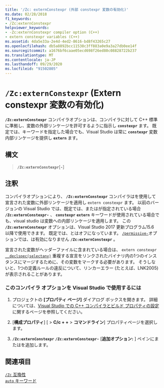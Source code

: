 ```yaml
---
title: '/Zc: externConstexpr (外部 constexpr 変数の有効化)'
ms.date: 02/28/2018
f1_keywords:
- /Zc:externConstexpr
helpviewer_keywords:
- -Zc:externConstexpr compiler option (C++)
- extern constexpr variables (C++)
ms.assetid: 4da5e33a-2e4d-4ed2-8616-bd8f43265c27
ms.openlocfilehash: db5a8892bcc11538c3ff883a0e9a3a27db0ee14f
ms.sourcegitcommit: a1676bf6caae05ecd698f26ed80c08828722b237
ms.translationtype: MT
ms.contentlocale: ja-JP
ms.lasthandoff: 09/29/2020
ms.locfileid: "91502805"
---
```

# <a name="zcexternconstexpr-enable-extern-constexpr-variables"></a>`/Zc:externConstexpr` (Extern constexpr 変数の有効化)

**`/Zc:externConstexpr`** コンパイラオプションは、コンパイラに対して C++ 標準に準拠し、変数の外部リンケージを許可するように指示し **`constexpr`** ます。 既定では、キーワードを指定した場合でも、Visual Studio は常に **`constexpr`** 変数内部リンケージを提供し **`extern`** ます。

## <a name="syntax"></a>構文

> **`/Zc:externConstexpr`**[**`-`**]

## <a name="remarks"></a>注釈

コンパイラオプションにより、 **`/Zc:externConstexpr`** コンパイラはを使用して宣言された変数に外部リンケージを適用し `extern constexpr` ます。 以前のバージョンの Visual Studio では、既定では、またはが指定されている場合 **`/Zc:externConstexpr-`** 、 **`constexpr`** **`extern`** キーワードが使用されている場合でも、visual studio は変数への内部リンケージを適用します。 この **`/Zc:externConstexpr`** オプションは、Visual Studio 2017 更新プログラム15.6 以降で使用できます。 既定では、とはオフになっています。 [`/permissive-`](permissive-standards-conformance.md)オプションでは、は有効になりません **`/Zc:externConstexpr`** 。

宣言された変数がヘッダーファイルに含まれている場合は、 `extern constexpr` [`__declspec(selectany)`](../../cpp/selectany.md) 重複する宣言をリンクされたバイナリ内の1つのインスタンスにマージするために、その変数をマークする必要があります。 そうしないと、1つの定義ルールの違反について、リンカーエラー (たとえば、LNK2005) が表示されることがあります。

### <a name="to-set-this-compiler-option-in-visual-studio"></a>このコンパイラ オプションを Visual Studio で使用するには

1. プロジェクトの **[プロパティ ページ]** ダイアログ ボックスを開きます。 詳細については、[Visual Studio での C++ コンパイラとビルド プロパティの設定](../working-with-project-properties.md)に関するページを参照してください。

1. [**構成プロパティ**] [  >  **C/c + +**  >  **コマンドライン**] プロパティページを選択します。

1. **`/Zc:externConstexpr`** **`/Zc:externConstexpr-`** [**追加オプション:** ] ペインにまたはを追加します。

## <a name="see-also"></a>関連項目

[`/Zc` 互換性](zc-conformance.md)<br/>
[`auto` キーワード](../../cpp/auto-cpp.md)
